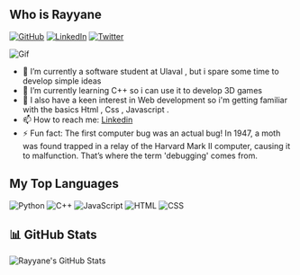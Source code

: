 ## Who is Rayyane 

[![GitHub](https://img.shields.io/badge/GitHub-171515?style=for-the-badge&logo=github&logoColor=white)](https://github.com/Houmine-Rayyane)
[![LinkedIn](https://img.shields.io/badge/LinkedIn-0077B5?style=for-the-badge&logo=linkedin&logoColor=white)](https://www.linkedin.com/in/rayyane-houmine-111a57296/)
[![Twitter](https://img.shields.io/badge/Twitter-1DA1F2?style=for-the-badge&logo=twitter&logoColor=white)](https://x.com/Fatbear2206)

![Gif](https://media4.giphy.com/media/v1.Y2lkPTc5MGI3NjExZ3Y0bXM2NW84NDgxc2x5eTQwMnc4N2diZDBpdndzMmM4eG45dWVlaCZlcD12MV9pbnRlcm5hbF9naWZfYnlfaWQmY3Q9Zw/nGMnDqebzDcfm/giphy.webp)


- 🔭 I’m currently a software student at Ulaval , but i spare some time to develop simple ideas 
- 🌱 I’m currently learning C++ so i can use it to develop 3D games 
- 👯 I also have a keen interest in Web development so i'm getting familiar with the basics Html , Css , Javascript .
- 📫 How to reach me: [Linkedin](https://www.linkedin.com/in/rayyane-houmine-111a57296/)
- ⚡ Fun fact: The first computer bug was an actual bug! In 1947, a moth was found trapped in a relay of the Harvard Mark II computer, causing it to malfunction. That’s where the term 'debugging' comes from.

## My Top Languages

![Python](https://img.shields.io/badge/Python-3776AB?style=for-the-badge&logo=python&logoColor=white)
![C++](https://img.shields.io/badge/C++-00599C?style=for-the-badge&logo=cplusplus&logoColor=white)
![JavaScript](https://img.shields.io/badge/JavaScript-F7DF1E?style=for-the-badge&logo=javascript&logoColor=black)
![HTML](https://img.shields.io/badge/HTML-E34F26?style=for-the-badge&logo=html5&logoColor=white)
![CSS](https://img.shields.io/badge/CSS-1572B6?style=for-the-badge&logo=css3&logoColor=white)

## 📊 GitHub Stats

![Rayyane's GitHub Stats](https://github-readme-stats.vercel.app/api?username=Houmine-Rayyane&show_icons=true&theme=radical)
